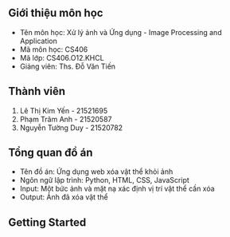 ## Giới thiệu môn học
* Tên môn học: Xử lý ảnh và Ứng dụng - Image Processing and Application
* Mã môn học: CS406
* Mã lớp: CS406.O12.KHCL
* Giảng viên: Ths. Đỗ Văn Tiến

## Thành viên
1. Lê Thị Kim Yến - 21521695
2. Phạm Trâm Anh - 21520587
3. Nguyễn Tường Duy - 21520782

## Tổng quan đồ án
* Tên đồ án: Ứng dụng web xóa vật thể khỏi ảnh
* Ngôn ngữ lập trình: Python, HTML, CSS, JavaScript
* Input: Một bức ảnh và mặt nạ xác định vị trí vật thể cần xóa
* Output: Ảnh đã xóa vật thể

## Getting Started


